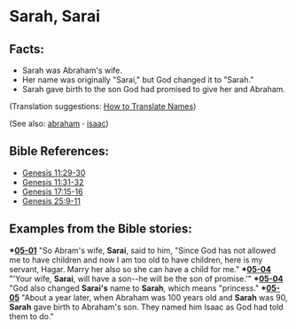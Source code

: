 # Sarah, Sarai #

## Facts: ##

 * Sarah was Abraham's wife.
 * Her name was originally "Sarai," but God changed it to "Sarah."
 * Sarah gave birth to the son God had promised to give her and Abraham.
 
(Translation suggestions: [How to Translate Names](https://git.door43.org/Door43/en-ta-translate-vol1/src/master/content/translate_names.md))
   
(See also: [abraham](../other/abraham.md) **·** [isaac](../other/isaac.md))

## Bible References: ##

* [Genesis 11:29-30](https://door43.org/en/bible/notes/gen/11/29)
* [Genesis 11:31-32](https://door43.org/en/bible/notes/gen/11/31)
* [Genesis 17:15-16](https://door43.org/en/bible/notes/gen/17/15)
* [Genesis 25:9-11](https://door43.org/en/bible/notes/gen/25/09)

## Examples from the Bible stories: ##

  __*[05-01](https://door43.org/en/obs/notes/frames/05-01)__ "So Abram's wife, __Sarai__, said to him, "Since God has not allowed me to have children and now I am too old to have children, here is my servant, Hagar. Marry her also so she can have a child for me."
  __*[05-04](https://door43.org/en/obs/notes/frames/05-04)__ "'Your wife, __Sarai__, will have a son--he will be the son of promise.'"
  __*[05-04](https://door43.org/en/obs/notes/frames/05-04)__ "God also changed __Sarai's__ name to __Sarah__, which means "princess."
  __*[05-05](https://door43.org/en/obs/notes/frames/05-05)__ "About a year later, when Abraham was 100 years old and __Sarah__ was 90, __Sarah__ gave birth to Abraham's son. They named him Isaac as God had told them to do."



